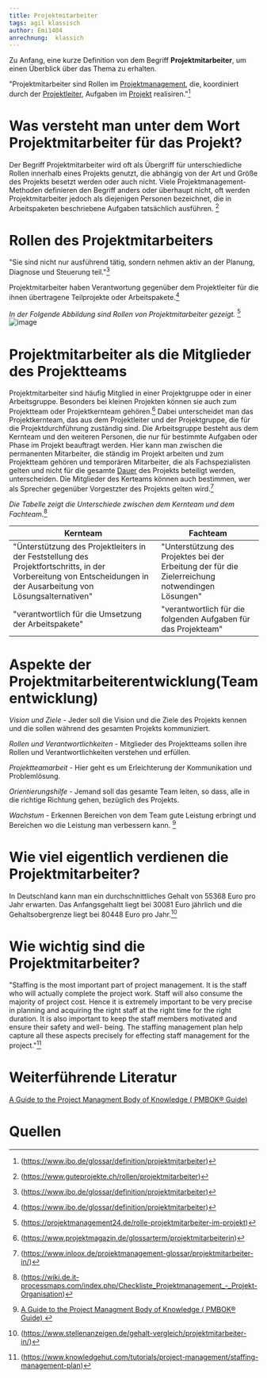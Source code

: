 ```yaml
---
title: Projektmitarbeiter
tags: agil klassisch 
author: Emi1404
anrechnung:  klassich
---
```

Zu Anfang, eine kurze Definition von dem Begriff **Projektmitarbeiter**, um einen Überblick über das Thema zu erhalten.

"Projektmitarbeiter sind Rollen im [Projektmanagement](https://www.ibo.de/glossar/definition/projektmanagement), die, koordiniert durch der [Projektleiter](https://www.ibo.de/glossar/definition/projektleiter), Aufgaben im [Projekt]( https://www.ibo.de/glossar/definition/projekt) realisiren."[^1] 






 # **Was versteht man unter dem Wort Projektmitarbeiter für das Projekt?**

Der Begriff Projektmitarbeiter wird oft als Übergriff für unterschiedliche Rollen innerhalb eines Projekts genutzt, 
die abhängig von der Art und Größe des Projekts besetzt werden oder auch nicht. 
Viele Projektmanagement-Methoden definieren den Begriff anders oder überhaupt nicht, oft werden Projektmitarbeiter jedoch als diejenigen Personen bezeichnet,
die in Arbeitspaketen beschriebene Aufgaben tatsächlich ausführen. [^2]

# **Rollen des Projektmitarbeiters** 

"Sie sind nicht nur ausführend tätig, sondern nehmen aktiv an der Planung, Diagnose und Steuerung teil."[^1]

Projektmitarbeiter haben Verantwortung gegenüber dem Projektleiter für die ihnen übertragene Teilprojekte oder Arbeitspakete.[^1]

*In der Folgende Abbildung sind Rollen von Projektmitarbeiter gezeigt.* [^3]
![image](https://user-images.githubusercontent.com/92817695/142926386-c6e8bba3-c7f9-48c1-9b8c-9afc2c1b4a35.png)




# **Projektmitarbeiter als die Mitglieder des Projektteams**

Projektmitarbeiter sind häufig Mitglied in einer Projektgruppe oder in einer Arbeitsgruppe. Besonders bei kleinen Projekten können sie auch zum
Projektteam oder Projektkernteam gehören.[^4]
Dabei unterscheidet man das Projektkernteam, das aus dem Projektleiter und der Projektgruppe, die für die Projektdurchführung zuständig sind.
Die Arbeitsgruppe besteht aus dem Kernteam und den weiteren Personen, die nur für bestimmte Aufgaben oder Phase im Projekt beauftragt werden.
Hier kann man zwischen die permanenten Mitarbeiter, die ständig im Projekt arbeiten und zum Projektteam gehören und temporären Mitarbeiter, die als
Fachspezialisten gelten und nicht für die gesamte [Dauer](https://www.inloox.de/projektmanagement-glossar/dauer/) des Projekts beteiligt werden, unterscheiden.
Die Mitglieder des Kerteams können auch bestimmen, wer als Sprecher gegenüber Vorgestzter des Projekts gelten wird.[^5]




*Die Tabelle zeigt die Unterschiede zwischen dem Kernteam und dem Fachteam.*[^6]

| Kernteam                    | Fachteam      |
| -------------               | ------------- |
| "Ünterstützung des Projektleiters in der Feststellung des Projektfortschritts, in der Vorbereitung von Entscheidungen in der Ausarbeitung von Lösungsalternativen"              | "Unterstützung des Projektes bei der Erbeitung der für die Zielerreichung notwendingen Lösungen"  |
| "verantwortlich für die Umsetzung der Arbeitspakete"               | "verantwortlich für die folgenden Aufgaben für das Projekteam"  | 


# **Aspekte der Projektmitarbeiterentwicklung(Teamentwicklung)**

*Vision und Ziele* - Jeder soll die Vision und die Ziele des Projekts kennen und die sollen während des gesamten Projekts kommuniziert.

*Rollen und Verantwortlichkeiten* - Mitglieder des Projektteams sollen ihre Rollen und Verantwortlichkeiten verstehen und erfüllen.

*Projektteamarbeit* - Hier geht es um Erleichterung der Kommunikation und Problemlösung.

*Orientierungshilfe* - Jemand soll das gesamte Team leiten, so dass, alle in die richtige Richtung gehen, bezüglich des Projekts.

*Wachstum* - Erkennen Bereichen von dem Team gute Leistung erbringt und Bereichen wo die Leistung man verbessern kann. [^8]





# **Wie viel eigentlich verdienen die Projektmitarbeiter?**

In Deutschland kann man ein durchschnittliches Gehalt von 55368 Euro pro Jahr erwarten.
Das Anfangsgehaltt liegt bei 30081 Euro jährlich und die Gehaltsobergrenze liegt bei 80448 Euro pro Jahr.[^7]



# **Wie wichtig sind die Projektmitarbeiter?**

"Staffing is the most important part of project management. It is the staff who will actually complete the project work. Staff will also consume the majority of project cost. Hence it is extremely important to be very precise in planning and acquiring the right staff at the right time for the right duration. It is also important to keep the staff members motivated and ensure their safety and well- being. The staffing management plan help capture all these aspects precisely for effecting staff management for the project."[^9]





# Weiterführende Literatur

[ A Guide to the Project Managment Body of Knowledge ( PMBOK® Guide) ](https://www.pmi.org/pmbok-guide-standards/foundational/PMBOK)


# Quellen

[^1]: (https://www.ibo.de/glossar/definition/projektmitarbeiter)
[^2]: (https://www.guteprojekte.ch/rollen/projektmitarbeiter)
[^3]: (https://projektmanagement24.de/rolle-projektmitarbeiter-im-projekt)
[^4]: (https://www.projektmagazin.de/glossarterm/projektmitarbeiterin)
[^5]: (https://www.inloox.de/projektmanagement-glossar/projektmitarbeiter-in/)
[^6]: (https://wiki.de.it-processmaps.com/index.php/Checkliste_Projektmanagement_-_Projekt-Organisation)
[^7]: (https://www.stellenanzeigen.de/gehalt-vergleich/projektmitarbeiter-in/)
[^8]: [ A Guide to the Project Managment Body of Knowledge ( PMBOK® Guide) ](https://www.pmi.org/pmbok-guide-standards/foundational/PMBOK)
[^9]: (https://www.knowledgehut.com/tutorials/project-management/staffing-management-plan) 
